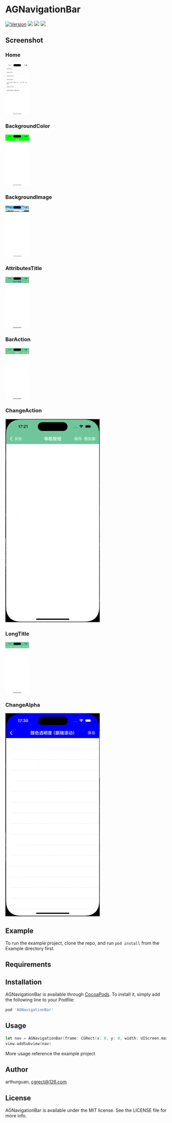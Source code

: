 # AGNavigationBar

[![Version](https://img.shields.io/cocoapods/v/AGNavigationBar.svg?style=flat)](https://cocoapods.org/pods/AGNavigationBar)
[![](https://img.shields.io/cocoapods/l/AGNavigationBar.svg?style=flat)](LICENSE)
[![](https://img.shields.io/badge/support-iOS11%2B-blue.svg?style=flat)](https://www.apple.com/nl/ios/)
[![](https://img.shields.io/badge/language-Swift-f48041.svg?style=flat)](https://www.apple.com/)


## Screenshot

### Home
<img src="./Screenshot/1.png" alt="1" style="zoom:25%;" />

### BackgroundColor

<img src="./Screenshot/2.png" alt="2" style="zoom:25%;" />

### BackgroundImage

<img src="./Screenshot/3.png" alt="3" style="zoom:25%;" />

### AttributesTitle

<img src="./Screenshot/4.png" alt="4" style="zoom:25%;" />

### BarAction

<img src="./Screenshot/5.png" alt="5" style="zoom:25%;" />

### ChangeAction

![7](./Screenshot/7.gif)

### LongTitle

<img src="./Screenshot/6.png" alt="6" style="zoom:25%;" />

### ChangeAlpha

![8](./Screenshot/8.gif)

## Example

To run the example project, clone the repo, and run `pod install` from the Example directory first.

## Requirements

## Installation

AGNavigationBar is available through [CocoaPods](https://cocoapods.org). To install
it, simply add the following line to your Podfile:

```ruby
pod 'AGNavigationBar'
```

## Usage

```swift
let nav = AGNavigationBar(frame: CGRect(x: 0, y: 0, width: UIScreen.main.bounds.width, height: 88))
view.addSubview(nav)
```

More usage reference the example project

## Author

arthurguan, cgrect@126.com

## License

AGNavigationBar is available under the MIT license. See the LICENSE file for more info.
